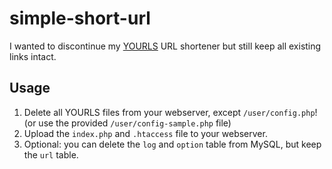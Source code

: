 # simple-short-url

I wanted to discontinue my [YOURLS](https://github.com/YOURLS/YOURLS) URL shortener but still keep all existing links intact.

## Usage

1. Delete all YOURLS files from your webserver, except `/user/config.php`! (or use the provided `/user/config-sample.php` file) 
2. Upload the `index.php` and `.htaccess` file to your webserver. 
3. Optional: you can delete the `log` and `option` table from MySQL, but keep the `url` table.
